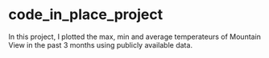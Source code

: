 # code_in_place_project
In this project, I plotted the max, min and average temperateurs of Mountain View in the past 3 months using publicly available data.
